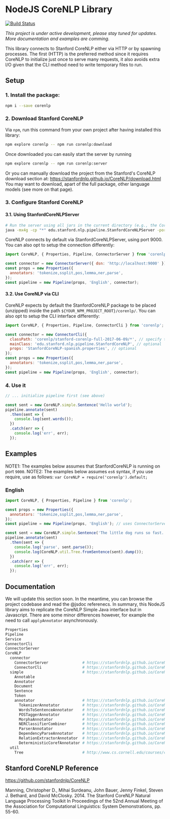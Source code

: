 # NodeJS CoreNLP Library

[![Build Status](https://travis-ci.org/gerardobort/node-corenlp.svg?branch=master)](https://travis-ci.org/gerardobort/node-corenlp)

*This project is under active development, please stay tuned for updates.  More documentation and examples are comming.*

This library connects to Stanford CoreNLP either via HTTP or by spawning processes.  The first (HTTP) is the preferred method since it requires CoreNLP to initialize just once to serve many requests, it also avoids extra I/O given that the CLI method need to write temporary files to run.

## Setup

### 1. Install the package:

```bash
npm i --save corenlp
```

### 2. Download Stanford CoreNLP

Via `npm`, run this command from your own project after having installed this library:

```bash
npm explore corenlp -- npm run corenlp:download
```

Once downloaded you can easily start the server by running

```bash
npm explore corenlp -- npm run corenlp:server
```

Or you can manually download the project from the Stanford's CoreNLP download section at: https://stanfordnlp.github.io/CoreNLP/download.html
You may want to download, apart of the full package, other language models (see more on that page).


### 3. Configure Stanford CoreNLP

#### 3.1. Using StanfordCoreNLPServer

```bash
# Run the server using all jars in the current directory (e.g., the CoreNLP home directory)
java -mx4g -cp "*" edu.stanford.nlp.pipeline.StanfordCoreNLPServer -port 9000 -timeout 15000
```

CoreNLP connects by default via StanfordCoreNLPServer, using port 9000.  You can also opt to setup the connection differently:

```javascript
import CoreNLP, { Properties, Pipeline, ConnectorServer } from 'corenlp';

const connector = new ConnectorServer({ dsn: 'http://localhost:9000' });
const props = new Properties({
  annotators: 'tokenize,ssplit,pos,lemma,ner,parse',
});
const pipeline = new Pipeline(props, 'English', connector);
```

#### 3.2. Use CoreNLP via CLI

CoreNLP expects by default the StanfordCoreNLP package to be placed (unzipped) inside the path `${YOUR_NPM_PROJECT_ROOT}/corenlp/`.  You can also opt to setup the CLI interface differently:

```javascript
import CoreNLP, { Properties, Pipeline, ConnectorCli } from 'corenlp';

const connector = new ConnectorCli({
  classPath: 'corenlp/stanford-corenlp-full-2017-06-09/*', // specify the paths relative to your npm project root
  mainClass: 'edu.stanford.nlp.pipeline.StanfordCoreNLP', // optional
  props: 'StanfordCoreNLP-spanish.properties', // optional
});
const props = new Properties({
  annotators: 'tokenize,ssplit,pos,lemma,ner,parse',
});
const pipeline = new Pipeline(props, 'English', connector);
```

### 4. Use it

```javascript
// ... initialize pipeline first (see above)

const sent = new CoreNLP.simple.Sentence('Hello world');
pipeline.annotate(sent)
  .then(sent => {
    console.log(sent.words());
  })
  .catch(err => {
    console.log('err', err);
  });
```

## Examples

NOTE1: The examples below assumes that StanfordCoreNLP is running on port `9000`.
NOTE2: The examples below assumes `es6` syntax, if you use require, use as follows: `var CoreNLP = require('corenlp').default;`

### English

```javascript
import CoreNLP, { Properties, Pipeline } from 'corenlp';

const props = new Properties({
  annotators: 'tokenize,ssplit,pos,lemma,ner,parse',
});
const pipeline = new Pipeline(props, 'English'); // uses ConnectorServer by default

const sent = new CoreNLP.simple.Sentence('The little dog runs so fast.');
pipeline.annotate(sent)
  .then(sent => {
    console.log('parse', sent.parse());
    console.log(CoreNLP.util.Tree.fromSentence(sent).dump());
  })
  .catch(err => {
    console.log('err', err);
  });
```

## Documentation

We will update this section soon.  In the meantime, you can browse the project codebase and read the @jsdoc referenecs.
In summary, this NodeJS library aims to replicate the CoreNLP Simple Java interface but in Javascript.  There are some minor differences however, for example the need to call `applyAnnotator` asynchronously.

```bash
Properties
Pipeline
Service
ConnectorCli
ConnectorServer
CoreNLP
  connector
    ConnectorServer               # https://stanfordnlp.github.io/CoreNLP/corenlp-server.html
    ConnectorCli                  # https://stanfordnlp.github.io/CoreNLP/cmdline.html
  simple                          # https://stanfordnlp.github.io/CoreNLP/simple.html
    Annotable
    Annotator
    Document
    Sentence
    Token
    annotator                     # https://stanfordnlp.github.io/CoreNLP/annotators.html
      TokenizerAnnotator          # https://stanfordnlp.github.io/CoreNLP/tokenize.html
      WordsToSentenceAnnotator    # https://stanfordnlp.github.io/CoreNLP/ssplit.html
      POSTaggerAnnotator          # https://stanfordnlp.github.io/CoreNLP/pos.html
      MorphaAnnotator             # https://stanfordnlp.github.io/CoreNLP/lemma.html
      NERClassifierCombiner       # https://stanfordnlp.github.io/CoreNLP/ner.html
      ParserAnnotator             # https://stanfordnlp.github.io/CoreNLP/parse.html
      DependencyParseAnnotator    # https://stanfordnlp.github.io/CoreNLP/depparse.html
      RelationExtractorAnnotator  # https://stanfordnlp.github.io/CoreNLP/relation.html
      DeterministicCorefAnnotator # https://stanfordnlp.github.io/CoreNLP/coref.html
  util
    Tree                          # http://www.cs.cornell.edu/courses/cs474/2004fa/lec1.pdf
```

## Stanford CoreNLP Reference

https://github.com/stanfordnlp/CoreNLP

Manning, Christopher D., Mihai Surdeanu, John Bauer, Jenny Finkel, Steven J. Bethard, and David McClosky. 2014. The Stanford CoreNLP Natural Language Processing Toolkit In Proceedings of the 52nd Annual Meeting of the Association for Computational Linguistics: System Demonstrations, pp. 55-60.
